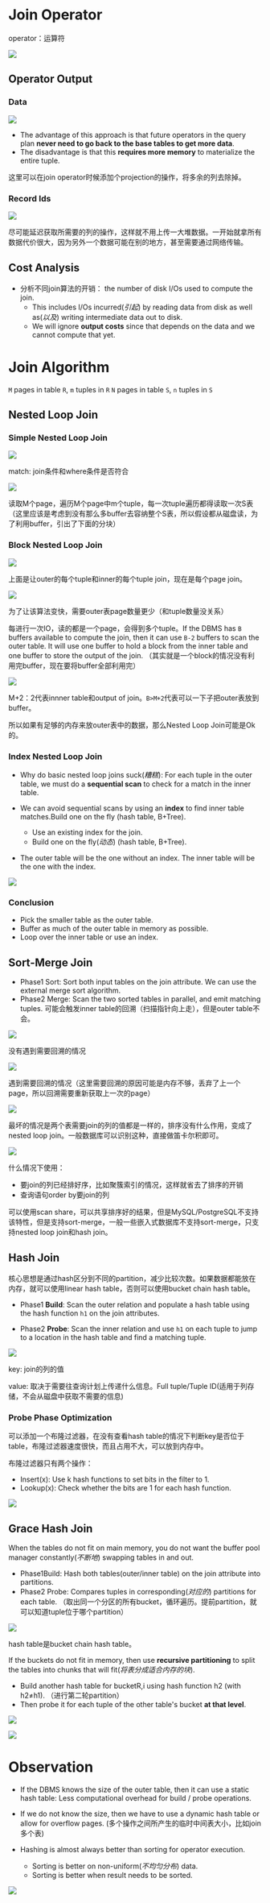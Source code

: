 # Join Operator

operator：运算符

![](CMU445-11-Joins-Algorithms/11-joins_4.JPG)

## Operator Output

### Data

![](CMU445-11-Joins-Algorithms/20220615072947.png)

- The advantage of this approach is that future operators in the query plan **never need to go back to the base tables to get more data**. 
- The disadvantage is that this **requires more memory** to materialize the entire tuple.

这里可以在join operator时候添加个projection的操作，将多余的列去除掉。

### Record Ids

![](CMU445-11-Joins-Algorithms/20220615074220.png)

尽可能延迟获取所需要的列的操作，这样就不用上传一大堆数据。一开始就拿所有数据代价很大，因为另外一个数据可能在别的地方，甚至需要通过网络传输。

## Cost Analysis

- 分析不同join算法的开销： the number of disk I/Os used to compute the join. 
  - This includes I/Os incurred(*引起*) by reading data from disk as well as(*以及*) writing intermediate data out to disk.
  - We will ignore **output costs** since that depends on  the data and we cannot compute that yet.

# Join Algorithm

`M` pages in table `R`, `m` tuples in `R`
`N` pages in table `S`, `n` tuples in `S`

## Nested Loop Join

### Simple Nested Loop Join

![](CMU445-11-Joins-Algorithms/11-joins_15.JPG)

match: join条件和where条件是否符合

![](CMU445-11-Joins-Algorithms/20220615090143.png)

读取M个page，遍历M个page中m个tuple，每一次tuple遍历都得读取一次S表（这里应该是考虑到没有那么多buffer去容纳整个S表，所以假设都从磁盘读，为了利用buffer，引出了下面的分块）

### Block Nested Loop Join

![](CMU445-11-Joins-Algorithms/11-joins_18.JPG)

上面是让outer的每个tuple和inner的每个tuple join，现在是每个page join。

![](CMU445-11-Joins-Algorithms/20220616073108.png)

为了让该算法变快，需要outer表page数量更少（和tuple数量没关系）

每进行一次IO，读的都是一个page，会得到多个tuple。If the DBMS has `B` buffers available to compute the join, then it can use `B-2` buffers to scan the outer table. It will use one buffer to hold a block from the inner table and one buffer to store the output of the join. （其实就是一个block的情况没有利用完buffer，现在要将buffer全部利用完）

![](CMU445-11-Joins-Algorithms/20220616075109.png)

M+2：2代表innner table和output of join。`B>M+2`代表可以一下子把outer表放到buffer。

所以如果有足够的内存来放outer表中的数据，那么Nested Loop Join可能是Ok的。

### Index Nested Loop Join

- Why do basic nested loop joins suck(*糟糕*): For each tuple in the outer table, we must do a **sequential  scan** to check for a match in the inner table.
- We can avoid sequential scans by using an **index** to  find inner table matches.Build one on the fly (hash table, B+Tree).
  - Use an existing index for the join.
  - Build one on the fly(*动态*) (hash table, B+Tree).

- The outer table will be the one without an index. The inner table will be the one with the index.

![](CMU445-11-Joins-Algorithms/20220616080448.png)

### Conclusion

- Pick the smaller table as the outer table.
- Buffer as much of the outer table in memory as possible.
- Loop over the inner table or use an index.

## Sort-Merge Join

- Phase1 Sort: Sort both input tables on the join attribute. We can use the external merge sort algorithm.
- Phase2 Merge: Scan the two sorted tables in parallel, and emit matching tuples. 可能会触发inner table的回溯（扫描指针向上走），但是outer table不会。

![](CMU445-11-Joins-Algorithms/11-joins_30.JPG)

没有遇到需要回溯的情况

![](CMU445-11-Joins-Algorithms/20220617073301.png)

遇到需要回溯的情况（这里需要回溯的原因可能是内存不够，丢弃了上一个page，所以回溯需要重新获取上一次的page）

![](CMU445-11-Joins-Algorithms/20220617073527.png)

最坏的情况是两个表需要join的列的值都是一样的，排序没有什么作用，变成了nested loop join。一般数据库可以识别这种，直接做笛卡尔积即可。

![](CMU445-11-Joins-Algorithms/20220617074300.png)

什么情况下使用：

- 要join的列已经排好序，比如聚簇索引的情况，这样就省去了排序的开销
- 查询语句order by要join的列

可以使用scan share，可以共享排序好的结果，但是MySQL/PostgreSQL不支持该特性，但是支持sort-merge，一般一些嵌入式数据库不支持sort-merge，只支持nested loop join和hash join。

## Hash Join

核心思想是通过hash区分到不同的partition，减少比较次数。如果数据都能放在内存，就可以使用linear hash table，否则可以使用bucket chain hash table。

- Phase1 **Build**: Scan the outer relation and populate a hash table using  the hash function `h1` on the join attributes.

- Phase2 **Probe**: Scan the inner relation and use `h1` on each tuple to jump  to a location in the hash table and find a matching tuple.

![](CMU445-11-Joins-Algorithms/11-joins_59.JPG)

key: join的列的值

value: 取决于需要往查询计划上传递什么信息。Full tuple/Tuple ID(适用于列存储，不会从磁盘中获取不需要的信息)

### Probe Phase Optimization

可以添加一个布隆过滤器，在没有查看hash table的情况下判断key是否位于table，布隆过滤器速度很快，而且占用不大，可以放到内存中。

布隆过滤器只有两个操作：

- Insert(x): Use k hash functions to set bits in the filter to 1.
- Lookup(x): Check whether the bits are 1 for each hash function.

![](CMU445-11-Joins-Algorithms/20220617083311.png)

## Grace Hash Join

When the tables do not fit on main memory, you do not want the buffer pool manager constantly(*不断地*) swapping tables in and out.

- Phase1Build: Hash both tables(outer/inner table) on the join  attribute into partitions.
- Phase2 Probe: Compares tuples in  corresponding(*对应的*) partitions for each table. （取出同一个分区的所有bucket，循环遍历。提前partition，就可以知道tuple位于哪个partition）

![](CMU445-11-Joins-Algorithms/10-joins_118.JPG)

hash table是bucket chain hash table。

If the buckets do not fit in memory, then use  **recursive partitioning** to split the tables into  chunks that will fit(*将表分成适合内存的块*).

- Build another hash table for bucketR,i using hash  function h2 (with h2≠h1). （进行第二轮partition）
- Then probe it for each tuple of the other table's bucket **at  that level**.

![](CMU445-11-Joins-Algorithms/20220618080610.png)

![](CMU445-11-Joins-Algorithms/20220618080957.png)

# Observation

- If the DBMS knows the size of the outer table,  then it can use a static hash table: Less computational overhead for build / probe  operations.
- If we do not know the size, then we have to use a  dynamic hash table or allow for overflow pages. (多个操作之间所产生的临时中间表大小，比如join多个表)

- Hashing is almost always better than sorting for operator execution.
  - Sorting is better on non-uniform(*不均匀分布*) data.
  - Sorting is better when result needs to be sorted.

![](CMU445-11-Joins-Algorithms/10-joins_136.JPG)